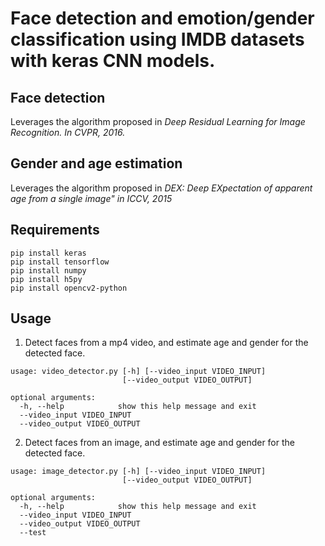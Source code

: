 # Face detection and emotion/gender classification using IMDB datasets with keras CNN models.

## Face detection

Leverages the algorithm proposed in *Deep Residual Learning for Image Recognition. In CVPR, 2016.*

## Gender and age estimation

Leverages the algorithm proposed in *DEX: Deep EXpectation of apparent age from a single image" in ICCV, 2015*

## Requirements

```
pip install keras
pip install tensorflow
pip install numpy
pip install h5py
pip install opencv2-python
```
## Usage

1. Detect faces from a mp4 video, and estimate age and gender for the detected face.

```
usage: video_detector.py [-h] [--video_input VIDEO_INPUT]
                         [--video_output VIDEO_OUTPUT]

optional arguments:
  -h, --help            show this help message and exit
  --video_input VIDEO_INPUT
  --video_output VIDEO_OUTPUT

```

2. Detect faces from an image, and estimate age and gender for the detected face.
```
usage: image_detector.py [-h] [--video_input VIDEO_INPUT]
                         [--video_output VIDEO_OUTPUT]

optional arguments:
  -h, --help            show this help message and exit
  --video_input VIDEO_INPUT
  --video_output VIDEO_OUTPUT
  --test
```
